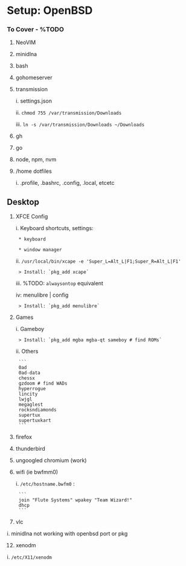 # Setup: OpenBSD

### To Cover - %TODO

1. NeoVIM
2. minidlna
3. bash
4. gohomeserver
5. transmission
   
    i. settings.json
   
    ii. `chmod 755 /var/transmission/Downloads`

    iii. `ln -s /var/transmission/Downloads ~/Downloads`
7. gh
8. go
9. node, npm, nvm
10. /home dotfiles
    
    i. .profile, .bashrc, .config, .local, etcetc

## Desktop
1. XFCE Config
   
    i. Keyboard shortcuts, settings:
   
        * keyboard
   
        * window manager

     ii. `/usr/local/bin/xcape -e 'Super_L=Alt_L|F1;Super_R=Alt_L|F1'`

        > Install: `pkg_add xcape`

    iii. %TODO: `alwaysontop` equivalent

    iv: menulibre | config

        > Install: `pkg_add menulibre`
3. Games

    i. Gameboy

        > Install: `pkg_add mgba mgba-qt sameboy # find ROMs`

    ii. Others
   
        ```
        0ad
        0ad-data
        chessx
        gzdoom # find WADs
        hyperrogue
        lincity
        lwjgl
        megaglest
        rocksndiamonds
        supertux
        supertuxkart
        ```

5. firefox
7. thunderbird
8. ungoogled chromium (work)
9. wifi (ie bwfmm0)
    
    i. `/etc/hostname.bwfm0` :
   
        ```
        join "Flute Systems" wpakey "Team Wizard!" 
        dhcp
        ```

10. vlc

   i. minidlna not working with openbsd port or pkg

12. xenodm

   i. `/etc/X11/xenodm`
